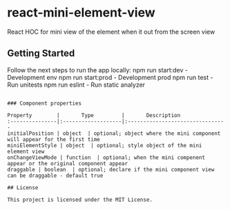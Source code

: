 # react-mini-element-view
React HOC for mini view of the element when it out from the screen view

## Getting Started

Follow the next steps to run the app locally:
npm run start:dev - Development env
npm run start:prod - Development prod
npm run test - Run unitests 
npm run eslint - Run static analyzer 

```

### Component properties

Property        |       Type         |       Description
:---------------|:-------------------|:--------------------------------
initialPosition | object  | optional; object where the mini component will appear for the first time
miniElementStyle | object  | optional; style object of the mini element view
onChangeViewMode | function  | optional; when the mini compenent appear or the original component appear
draggable | boolean  | optional; declare if the mini component view can be draggable - default true

## License

This project is licensed under the MIT License.